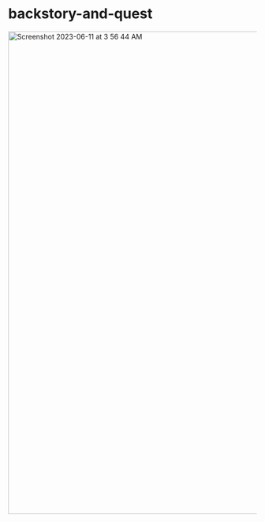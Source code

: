 # backstory-and-quest

<img width="978" alt="Screenshot 2023-06-11 at 3 56 44 AM" src="https://github.com/ceptor-club/backstory-and-quest/assets/73076997/a2a420d1-4e1b-403e-8d85-fbcff9a5545a">
